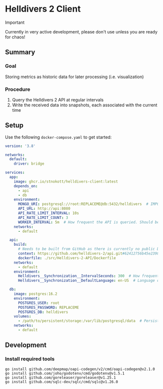 # Helldivers 2 Client

> [!IMPORTANT]  
> Currently in very active development, please don't use unless you are ready for chaos!

## Summary

### Goal
 Storing metrics as historic data for later processing (i.e. visualization)

### Procedure
1. Query the Helldivers 2 API at regular intervals
2. Write the received data into snapshots, each associated with the current time

## Setup

Use the following `docker-compose.yaml` to get started:

```yaml
version: '3.8'

networks:
  default:
    driver: bridge

services:
  app:
    image: ghcr.io/stnokott/helldivers-client:latest
    depends_on:
      - api
      - db
    environment:
      MONGO_URI: postgresql://root:REPLACEME@db:5432/helldivers  # IMPORTANT: use same credentials as in the <db> container.
      API_URL: http://api:8080
      API_RATE_LIMIT_INTERVAL: 10s
      API_RATE_LIMIT_COUNT: 3
      WORKER_INTERVAL: 5m  # How frequent the API is queried. Should be no less than API update interval below.
    networks:
      - default

  api:
    build:
      # Needs to be built from GitHub as there is currently no public Docker image available
      context: https://github.com/helldivers-2/api.git#62412756b45e239847d2c3e9fcff43853d52f421
      dockerfile: ./src/Helldivers-2-API/Dockerfile
    networks:
      - default
    environment:
      Helldivers__Synchronization__IntervalSeconds: 300  # How frequent the API data is updated.
      Helldivers__Synchronization__DefaultLanguage: en-US  # Language of strings such as Major Order text.

  db:
    image: postgres:16.2
    environment:
      POSTGRES_USER: root
      POSTGRES_PASSWORD: REPLACEME
      POSTGRES_DB: helldivers
    volumes:
      - /path/to/persistent/storage:/var/lib/postgresql/data  # Persist your DB data
    networks:
      - default
```

## Development

### Install required tools

```shell
go install github.com/deepmap/oapi-codegen/v2/cmd/oapi-codegen@v2.1.0
go install github.com/joho/godotenv/cmd/godotenv@v1.5.1
go install github.com/goreleaser/goreleaser@v1.25.1
go install github.com/sqlc-dev/sqlc/cmd/sqlc@v1.26.0
```
